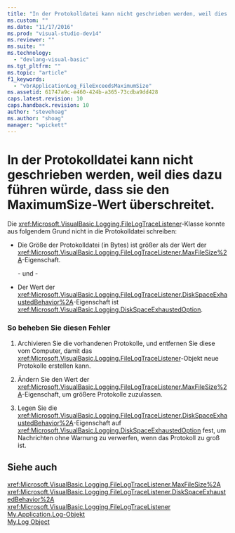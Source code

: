 ```yaml
---
title: "In der Protokolldatei kann nicht geschrieben werden, weil dies dazu f&#252;hren w&#252;rde, dass sie den MaximumSize-Wert &#252;berschreitet. | Microsoft Docs"
ms.custom: ""
ms.date: "11/17/2016"
ms.prod: "visual-studio-dev14"
ms.reviewer: ""
ms.suite: ""
ms.technology: 
  - "devlang-visual-basic"
ms.tgt_pltfrm: ""
ms.topic: "article"
f1_keywords: 
  - "vbrApplicationLog_FileExceedsMaximumSize"
ms.assetid: 61747a9c-e460-424b-a365-73cdba9dd428
caps.latest.revision: 10
caps.handback.revision: 10
author: "stevehoag"
ms.author: "shoag"
manager: "wpickett"
---
```

# In der Protokolldatei kann nicht geschrieben werden, weil dies dazu f&#252;hren w&#252;rde, dass sie den MaximumSize-Wert &#252;berschreitet.
Die <xref:Microsoft.VisualBasic.Logging.FileLogTraceListener>\-Klasse konnte aus folgendem Grund nicht in die Protokolldatei schreiben:  
  
-   Die Größe der Protokolldatei \(in Bytes\) ist größer als der Wert der <xref:Microsoft.VisualBasic.Logging.FileLogTraceListener.MaxFileSize%2A>\-Eigenschaft.  
  
     \- und \-  
  
-   Der Wert der <xref:Microsoft.VisualBasic.Logging.FileLogTraceListener.DiskSpaceExhaustedBehavior%2A>\-Eigenschaft ist <xref:Microsoft.VisualBasic.Logging.DiskSpaceExhaustedOption>.  
  
### So beheben Sie diesen Fehler  
  
1.  Archivieren Sie die vorhandenen Protokolle, und entfernen Sie diese vom Computer, damit das <xref:Microsoft.VisualBasic.Logging.FileLogTraceListener>\-Objekt neue Protokolle erstellen kann.  
  
2.  Ändern Sie den Wert der <xref:Microsoft.VisualBasic.Logging.FileLogTraceListener.MaxFileSize%2A>\-Eigenschaft, um größere Protokolle zuzulassen.  
  
3.  Legen Sie die <xref:Microsoft.VisualBasic.Logging.FileLogTraceListener.DiskSpaceExhaustedBehavior%2A>\-Eigenschaft auf <xref:Microsoft.VisualBasic.Logging.DiskSpaceExhaustedOption> fest, um Nachrichten ohne Warnung zu verwerfen, wenn das Protokoll zu groß ist.  
  
## Siehe auch  
 <xref:Microsoft.VisualBasic.Logging.FileLogTraceListener.MaxFileSize%2A>   
 <xref:Microsoft.VisualBasic.Logging.FileLogTraceListener.DiskSpaceExhaustedBehavior%2A>   
 <xref:Microsoft.VisualBasic.Logging.FileLogTraceListener>   
 [My.Application.Log\-Objekt](../../visual-basic/language-reference/objects/my-application-log-object.md)   
 [My.Log Object](../../visual-basic/language-reference/objects/my-log-object.md)